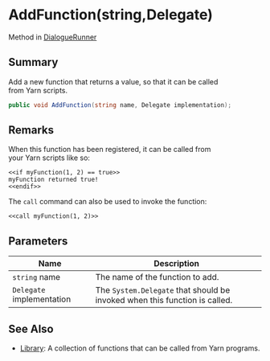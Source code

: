 # AddFunction(string,Delegate)

Method in [DialogueRunner](yarn.unity.dialoguerunner.md)

## Summary

Add a new function that returns a value, so that it can be called\
from Yarn scripts.

```csharp
public void AddFunction(string name, Delegate implementation);
```

## Remarks

When this function has been registered, it can be called from\
your Yarn scripts like so:

```
<<if myFunction(1, 2) == true>>
myFunction returned true!
<<endif>>
```

The `call` command can also be used to invoke the function:

```
<<call myFunction(1, 2)>>
```

## Parameters

| Name                      | Description                                                                |
| ------------------------- | -------------------------------------------------------------------------- |
| `string` name             | The name of the function to add.                                           |
| `Delegate` implementation | The `System.Delegate` that should be invoked when this function is called. |

## See Also

* [Library](yarn.library.md): A collection of functions that can be called from Yarn programs.
